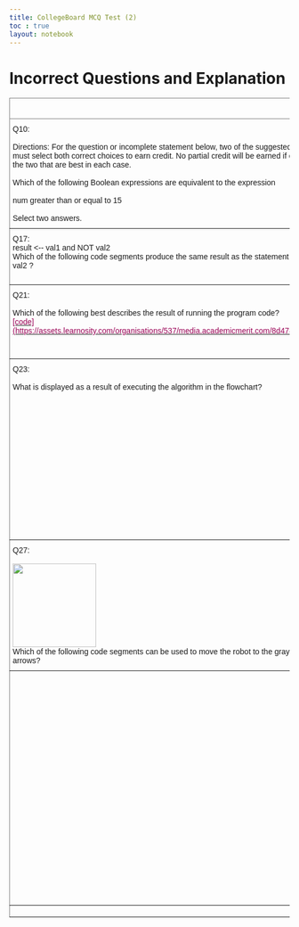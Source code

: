 ```yaml
---
title: CollegeBoard MCQ Test (2)
toc : true
layout: notebook
---
```


# Incorrect Questions and Explanation

<style type="text/css">
.tg  {border-collapse:collapse;border-spacing:0;}
.tg td{border-color:black;border-style:solid;border-width:1px;font-family:Arial, sans-serif;font-size:14px;
  overflow:hidden;padding:10px 5px;word-break:normal;}
.tg th{border-color:black;border-style:solid;border-width:1px;font-family:Arial, sans-serif;font-size:14px;
  font-weight:normal;overflow:hidden;padding:10px 5px;word-break:normal;}
.tg .tg-0pky{border-color:inherit;text-align:left;vertical-align:top}
</style>
<table class="tg">
<thead>
  <tr>
    <th class="tg-0pky"></th>
    <th class="tg-0pky">My Answer</th>
    <th class="tg-0pky">Correct Answer</th>
    <th class="tg-0pky">Explanation</th>
  </tr>
</thead>
<tbody>
  <tr>
    <td class="tg-0pky">Q10:<br><br>Directions: For the question or incomplete statement below, two of the suggested answers are correct. For this question, you must select both correct choices to earn credit. No partial credit will be earned if only one correct choice is selected. Select the two that are best in each case.<br><br>Which of the following Boolean expressions are equivalent to the expression <br><br>num greater than or equal to 15<br> <br>Select two answers.</td>
    <td class="tg-0pky">B. (num greater than 15) or (num equals 15)</td>
    <td class="tg-0pky">B &amp; <br><br>C. Not (num less than 15)</td>
    <td class="tg-0pky">forgot to select 2 options</td>
  </tr>
  <tr>
    <td class="tg-0pky">Q17:<br>result &lt;-- val1 and NOT val2<br>Which of the following code segments produce the same result as the statement above for all possible values of val1 and val2 ?</td>
    <td class="tg-0pky">A &amp; B</td>
    <td class="tg-0pky">A &amp; D</td>
    <td class="tg-0pky">B doesn't reqire val1 AND val2 to be true, only OR</td>
  </tr>
  <tr>
    <td class="tg-0pky">Q21:<br><br>Which of the following best describes the result of running the program code?<br><a href="https://assets.learnosity.com/organisations/537/media.academicmerit.com/8d478ef4bff02483ceca019c6706680f/original.png"><span style="color:#905">[code](https://assets.learnosity.com/organisations/537/media.academicmerit.com/8d478ef4bff02483ceca019c6706680f/original.png)</span></a></td>
    <td class="tg-0pky">The number 10 is displayed.</td>
    <td class="tg-0pky">Nothing is displayed; the program results in an infinite loop.</td>
    <td class="tg-0pky">i is set to be 1 so everytime it looks, i becomes 1 and never reaches 4. </td>
  </tr>
  <tr>
    <td class="tg-0pky">Q23:<br><br>What is displayed as a result of executing the algorithm in the flowchart?</td>
    <td class="tg-0pky"> 1 2 3 4 </td>
    <td class="tg-0pky">5</td>
    <td class="tg-0pky"> The initial value of count is 1, which is less than 5. The variable count is incremented to 2, then 3, then 4, then 5. At this point the condition count &lt; 5 is false, and the algorithm displays the value 5.</td>
  </tr>
  <tr>
    <td class="tg-0pky">Q27:<br><br><img src="https://assets.learnosity.com/organisations/537/VR113799.g12.png" width="150" height="150"><br>Which of the following code segments can be used to move the robot to the gray square along the path indicated by the arrows?<br></td>
    <td class="tg-0pky"><br><img src="https://assets.learnosity.com/organisations/537/VR113799.g20.png" width="125" height="150"></td>
    <td class="tg-0pky"><img src="https://assets.learnosity.com/organisations/537/VR113799.g18.png" width="125" height="150"></td>
    <td class="tg-0pky">For the robot to end up on the gray square with the INTENDED PATH the second code segement must be implemented</td>
  </tr>
  <tr>
    <td class="tg-0pky"></td>
    <td class="tg-0pky">C &amp; A</td>
    <td class="tg-0pky">C &amp; B<br><br>B: <br>x  ←<br>  4<br><br>y  ←<br>  1<br><br>r  ←<br>  0<br><br>REPEAT 3 TIMES<br><br>{<br><br>r  ←<br>  r + 1<br><br>y  ←<br>  y + 1<br><br>drawCircle(x, y, r)<br><br>}<br></td>
    <td class="tg-0pky"></td>
  </tr>
  <tr>
    <td class="tg-0pky"></td>
    <td class="tg-0pky"></td>
    <td class="tg-0pky"></td>
    <td class="tg-0pky"></td>
  </tr>
</tbody>
</table>